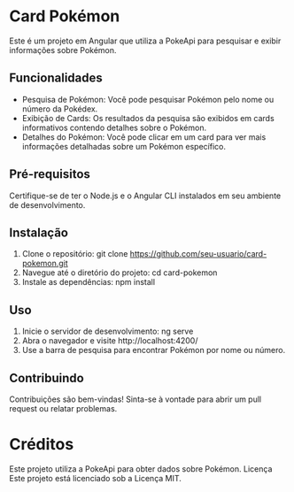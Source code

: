 # Card Pokémon

Este é um projeto em Angular que utiliza a PokeApi para pesquisar e exibir informações sobre Pokémon.

## Funcionalidades

- Pesquisa de Pokémon: Você pode pesquisar Pokémon pelo nome ou número da Pokédex.
- Exibição de Cards: Os resultados da pesquisa são exibidos em cards informativos contendo detalhes sobre o Pokémon.
- Detalhes do Pokémon: Você pode clicar em um card para ver mais informações detalhadas sobre um Pokémon específico.

## Pré-requisitos

Certifique-se de ter o Node.js e o Angular CLI instalados em seu ambiente de desenvolvimento.

## Instalação

1. Clone o repositório: git clone https://github.com/seu-usuario/card-pokemon.git
2. Navegue até o diretório do projeto: cd card-pokemon
3. Instale as dependências: npm install

## Uso

1. Inicie o servidor de desenvolvimento: ng serve
2. Abra o navegador e visite http://localhost:4200/
3. Use a barra de pesquisa para encontrar Pokémon por nome ou número.

## Contribuindo

Contribuições são bem-vindas! Sinta-se à vontade para abrir um pull request ou relatar problemas.

# Créditos

Este projeto utiliza a PokeApi para obter dados sobre Pokémon.
Licença
Este projeto está licenciado sob a Licença MIT.
